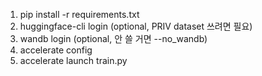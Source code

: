 1. pip install -r requirements.txt
2. huggingface-cli login (optional, PRIV dataset 쓰려면 필요)
3. wandb login (optional, 안 쓸 거면 --no_wandb)
4. accelerate config
5. accelerate launch train.py